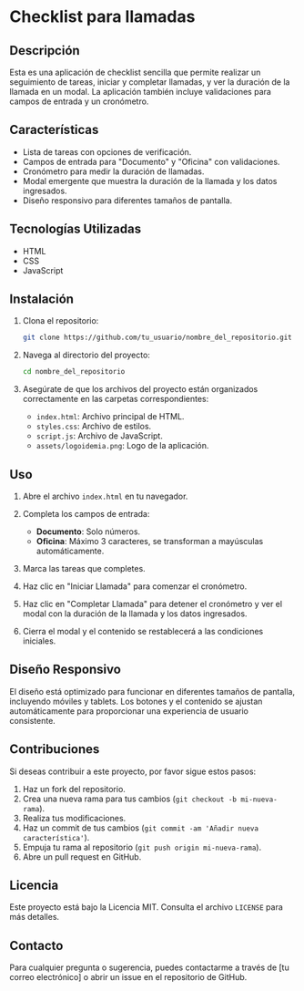 # Checklist para llamadas

## Descripción

Esta es una aplicación de checklist sencilla que permite realizar un seguimiento de tareas, iniciar y completar llamadas, y ver la duración de la llamada en un modal. La aplicación también incluye validaciones para campos de entrada y un cronómetro.

## Características

- Lista de tareas con opciones de verificación.
- Campos de entrada para "Documento" y "Oficina" con validaciones.
- Cronómetro para medir la duración de llamadas.
- Modal emergente que muestra la duración de la llamada y los datos ingresados.
- Diseño responsivo para diferentes tamaños de pantalla.

## Tecnologías Utilizadas

- HTML
- CSS
- JavaScript

## Instalación

1. Clona el repositorio:

    ```bash
    git clone https://github.com/tu_usuario/nombre_del_repositorio.git
    ```

2. Navega al directorio del proyecto:

    ```bash
    cd nombre_del_repositorio
    ```

3. Asegúrate de que los archivos del proyecto están organizados correctamente en las carpetas correspondientes:

    - `index.html`: Archivo principal de HTML.
    - `styles.css`: Archivo de estilos.
    - `script.js`: Archivo de JavaScript.
    - `assets/logoidemia.png`: Logo de la aplicación.

## Uso

1. Abre el archivo `index.html` en tu navegador.

2. Completa los campos de entrada:

    - **Documento**: Solo números.
    - **Oficina**: Máximo 3 caracteres, se transforman a mayúsculas automáticamente.

3. Marca las tareas que completes.

4. Haz clic en "Iniciar Llamada" para comenzar el cronómetro.

5. Haz clic en "Completar Llamada" para detener el cronómetro y ver el modal con la duración de la llamada y los datos ingresados.

6. Cierra el modal y el contenido se restablecerá a las condiciones iniciales.

## Diseño Responsivo

El diseño está optimizado para funcionar en diferentes tamaños de pantalla, incluyendo móviles y tablets. Los botones y el contenido se ajustan automáticamente para proporcionar una experiencia de usuario consistente.

## Contribuciones

Si deseas contribuir a este proyecto, por favor sigue estos pasos:

1. Haz un fork del repositorio.
2. Crea una nueva rama para tus cambios (`git checkout -b mi-nueva-rama`).
3. Realiza tus modificaciones.
4. Haz un commit de tus cambios (`git commit -am 'Añadir nueva característica'`).
5. Empuja tu rama al repositorio (`git push origin mi-nueva-rama`).
6. Abre un pull request en GitHub.

## Licencia

Este proyecto está bajo la Licencia MIT. Consulta el archivo `LICENSE` para más detalles.

## Contacto

Para cualquier pregunta o sugerencia, puedes contactarme a través de [tu correo electrónico] o abrir un issue en el repositorio de GitHub.


